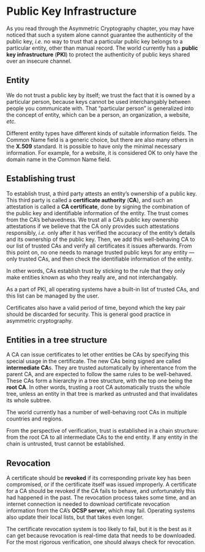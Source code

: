 # Public Key Infrastructure

As you read through the Asymmetric Cryptography chapter, you may have noticed that such a system alone cannot guarantee the authenticity of the public key, _i.e._ no way to trust that a particular public key belongs to a particular entity, other than manual record. The world currently has a **public key infrastructure** (**PKI**) to protect the authenticity of public keys shared over an insecure channel.

## Entity

We do not trust a public key by itself; we trust the fact that it is owned by a particular person, because keys cannot be used interchangably between people you communicate with. That “particular person” is generalized into the concept of entity, which can be a person, an organization, a website, _etc._

Different entity types have different kinds of suitable information fields. The Common Name field is a generic choice, but there are also many others in the **X.509** standard. It is possible to have only the minimal necessary information. For example, for a website, it is considered OK to only have the domain name in the Common Name field.

## Establishing trust

To establish trust, a third party attests an entity’s ownership of a public key. This third party is called a **certificate authority** (**CA**), and such an attestation is called a **CA certificate**, done by signing the combination of the public key and identifiable information of the entity. The trust comes from the CA’s behavedness. We trust all a CA’s public key ownership attestations if we believe that the CA only provides such attestations responsibly, _i.e._ only after it has verified the accuracy of the entity’s details and its ownership of the public key. Then, we add this well-behaving CA to our list of trusted CAs and verify all certificates it issues afterwards. From this point on, no one needs to manage trusted public keys for any entity — only trusted CAs, and then check the identifiable information of the entity.

In other words, CAs establish trust by sticking to the rule that they only make entities known as who they really are, and not interchangably.

As a part of PKI, all operating systems have a built-in list of trusted CAs, and this list can be managed by the user.

Certificates also have a valid period of time, beyond which the key pair should be discarded for security. This is general good practice in asymmetric cryptography.

## Entities in a tree structure

A CA can issue certificates to let other entities be CAs by specifying this special usage in the certificate. The new CAs being signed are called **intermediate CA**s. They are trusted automatically by inherentance from the parent CA, and are expected to follow the same rules to be well-behaved. These CAs form a hierarchy in a tree structure, with the top one being the **root CA**. In other words, trusting a root CA automatically trusts the whole tree, unless an entity in that tree is marked as untrusted and that invalidates its whole subtree.

The world currently has a number of well-behaving root CAs in multiple countries and regions.

From the perspective of verification, trust is established in a chain structure: from the root CA to all intermediate CAs to the end entity. If any entity in the chain is untrusted, trust cannot be established.

## Revocation

A certificate should be **revoked** if its corresponding private key has been compromised, or if the certificate itself was issued improperly. A certificate for a CA should be revoked if the CA fails to behave, and unfortunately this had happened in the past. The revocation process takes some time, and an internet connection is needed to download certificate revocation information from the CA’s **OCSP server**, which may fail. Operating systems also update their local lists, but that takes even longer.

The certificate revocation system is too likely to fail, but it is the best as it can get because revocation is real-time data that needs to be downloaded. For the most rigorous verification, one should always check for revocation.
